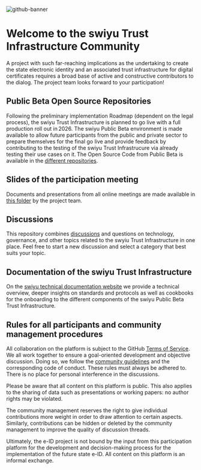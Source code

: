 ![github-banner](https://github.com/swiyu-admin-ch/swiyu-admin-ch.github.io/blob/main/assets/images/github-banner.jpg)

# Welcome to the swiyu Trust Infrastructure Community

A project with such far-reaching implications as the undertaking to create the state electronic identity and an associated trust infrastructure for digital certificates requires a broad base of active and constructive contributors to the dialog. The project team looks forward to your participation!

## Public Beta Open Source Repositories

Following the preliminary implementation Roadmap (dependent on the legal process), the swiyu Trust Infrastructure is planned to go live with a full production roll out in 2026. The swiyu Public Beta environment is made available to allow future participants from the public and private sector to prepare themselves for the final go live and provide feedback by contributing to the testing of the swiyu Trust Infrastrucure via already testing their use cases on it. The Open Source Code from Public Beta is available in the [different repositories](https://github.com/orgs/swiyu-admin-ch/repositories).

## Slides of the participation meeting

Documents and presentations from all online meetings are made available in [this folder](../tree/main/meetings) by the project team. 

## Discussions

This repository combines [discussions](https://github.com/swiyu-admin-ch/community/discussions) and questions on technology, governance, and other topics related to the swyiu Trust Infrastructure in one place. Feel free to start a new discussion and select a category that best suits your topic.

## Documentation of the swiyu Trust Infrastructure

On the [swiyu technical documentation website](https://swiyu-admin-ch.github.io/) we provide a technical overview, deeper insights on standards and protocols as well as cookbooks for the onboarding to the different components of the swiyu Public Beta Trust Infrastructure.

## Rules for all participants and community management procedures

All collaboration on the platform is subject to the GitHub [Terms of Service](https://docs.github.com/en/site-policy/github-terms/github-terms-of-service). We all work together to ensure a goal-oriented development and objective discussion. Doing so, we follow the [community guidelines](https://docs.github.com/en/site-policy/github-terms/github-community-guidelines) and the corresponding code of conduct. These rules must always be adhered to. There is no place for personal interference in the discussions.

Please be aware that all content on this platform is public. This also applies to the sharing of data such as presentations or working papers: no author rights may be violated.

The community management reserves the right to give individual contributions more weight in order to draw attention to certain aspects. Similarly, contributions can be hidden or deleted by the community management to improve the quality of discussion threads.

Ultimately, the e-ID project is not bound by the input from this participation platform for the development and decision-making process for the implementation of the future state e-ID. All content on this platform is an informal exchange.
